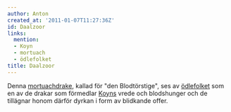 ```yaml
---
author: Anton
created_at: '2011-01-07T11:27:36Z'
id: Daalzoor
links:
  mention:
  - Koyn
  - mortuach
  - ödlefolket
title: Daalzoor
---
```


Denna [mortuachdrake], kallad för "den Blodtörstige", ses av [ödlefolket] som en av de drakar som
förmedlar [Koyns] vrede och blodshunger och de tillägnar honom därför dyrkan i form av blidkande
offer.

  [mortuachdrake]: mortuach
  [ödlefolket]: ödlefolket
  [Koyns]: Koyn

